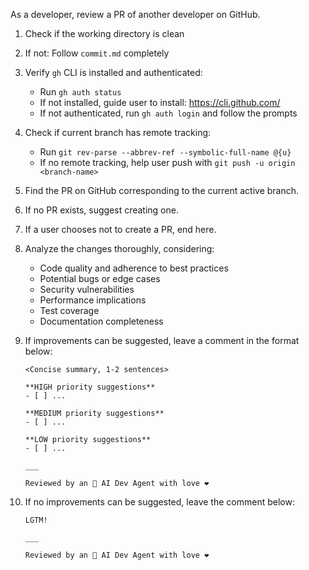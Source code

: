 As a developer, review a PR of another developer on GitHub.

1. Check if the working directory is clean
2. If not: Follow `commit.md` completely
3. Verify `gh` CLI is installed and authenticated:
   - Run `gh auth status`
   - If not installed, guide user to install: https://cli.github.com/
   - If not authenticated, run `gh auth login` and follow the prompts
4. Check if current branch has remote tracking:
   - Run `git rev-parse --abbrev-ref --symbolic-full-name @{u}`
   - If no remote tracking, help user push with `git push -u origin <branch-name>`
5. Find the PR on GitHub corresponding to the current active branch.
6. If no PR exists, suggest creating one.
7. If a user chooses not to create a PR, end here.
8. Analyze the changes thoroughly, considering:
   - Code quality and adherence to best practices
   - Potential bugs or edge cases
   - Security vulnerabilities
   - Performance implications
   - Test coverage
   - Documentation completeness
9. If improvements can be suggested, leave a comment in the format below:

   ```text
   <Concise summary, 1-2 sentences>

   **HIGH priority suggestions**
   - [ ] ...

   **MEDIUM priority suggestions**
   - [ ] ...

   **LOW priority suggestions**
   - [ ] ...

   ___

   Reviewed by an 🤖 AI Dev Agent with love ❤️
   ```

10. If no improvements can be suggested, leave the comment below:

    ```text
    LGTM!

    ___

    Reviewed by an 🤖 AI Dev Agent with love ❤️
    ```